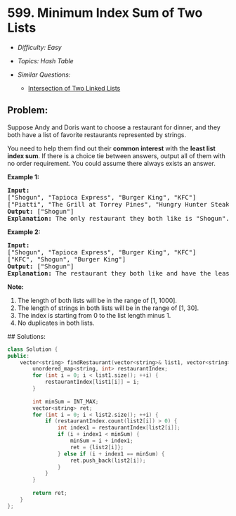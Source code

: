 # 599. Minimum Index Sum of Two Lists

* *Difficulty: Easy*

* *Topics: Hash Table*

* *Similar Questions:*

  * [Intersection of Two Linked Lists](intersection-of-two-linked-lists.md)

## Problem:

<p>
Suppose Andy and Doris want to choose a restaurant for dinner, and they both have a list of favorite restaurants represented by strings. 
</p>
<p>
You need to help them find out their <b>common interest</b> with the <b>least list index sum</b>. If there is a choice tie between answers, output all of them with no order requirement. You could assume there always exists an answer.
</p>


<p><b>Example 1:</b><br />
<pre>
<b>Input:</b>
["Shogun", "Tapioca Express", "Burger King", "KFC"]
["Piatti", "The Grill at Torrey Pines", "Hungry Hunter Steakhouse", "Shogun"]
<b>Output:</b> ["Shogun"]
<b>Explanation:</b> The only restaurant they both like is "Shogun".
</pre>
</p>

<p><b>Example 2:</b><br />
<pre>
<b>Input:</b>
["Shogun", "Tapioca Express", "Burger King", "KFC"]
["KFC", "Shogun", "Burger King"]
<b>Output:</b> ["Shogun"]
<b>Explanation:</b> The restaurant they both like and have the least index sum is "Shogun" with index sum 1 (0+1).
</pre>
</p>


<p><b>Note:</b><br>
<ol>
<li>The length of both lists will be in the range of [1, 1000].</li>
<li>The length of strings in both lists will be in the range of [1, 30].</li>
<li>The index is starting from 0 to the list length minus 1.</li>
<li>No duplicates in both lists.</li>
</ol>
</p>
## Solutions:

```c++
class Solution {
public:
    vector<string> findRestaurant(vector<string>& list1, vector<string>& list2) {
        unordered_map<string, int> restaurantIndex;
        for (int i = 0; i < list1.size(); ++i) {
            restaurantIndex[list1[i]] = i;
        }
        
        int minSum = INT_MAX;
        vector<string> ret;
        for (int i = 0; i < list2.size(); ++i) {
            if (restaurantIndex.count(list2[i]) > 0) {
                int index1 = restaurantIndex[list2[i]];
                if (i + index1 < minSum) {
                    minSum = i + index1;
                    ret = {list2[i]};
                } else if (i + index1 == minSum) {
                    ret.push_back(list2[i]);
                }
            }
        }
        
        return ret;
    }
};
```
